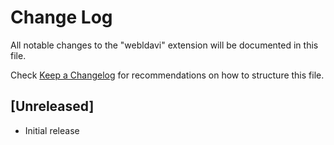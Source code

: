 # Change Log

All notable changes to the "webldavi" extension will be documented in this file.

Check [Keep a Changelog](http://keepachangelog.com/) for recommendations on how to structure this file.

## [Unreleased]

- Initial release
